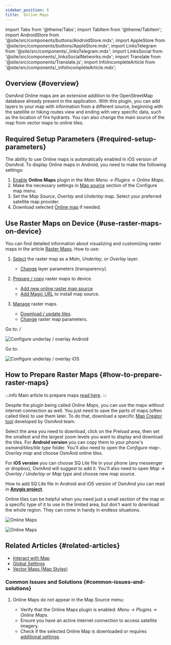 ```yaml
---
sidebar_position: 8
title:  Online Maps
---
```


import Tabs from '@theme/Tabs';
import TabItem from '@theme/TabItem';
import AndroidStore from '@site/src/components/buttons/AndroidStore.mdx';
import AppleStore from '@site/src/components/buttons/AppleStore.mdx';
import LinksTelegram from '@site/src/components/_linksTelegram.mdx';
import LinksSocial from '@site/src/components/_linksSocialNetworks.mdx';
import Translate from '@site/src/components/Translate.js';
import InfoIncompleteArticle from '@site/src/components/_infoIncompleteArticle.mdx';


## Overview {#overview}

OsmAnd Online maps are an extensive addition to the OpenStreetMap database already present in the application. With this plugin, you can add layers to your map with information from a different source, beginning with the satellite or hiking routes view and ending with very specific data, such as the location of fire hydrants. You can also change the main source of the map from vector maps to online tiles.


## Required Setup Parameters {#required-setup-parameters}

The ability to use Online maps is automatically enabled in iOS version of OsmAnd. To display Online maps in Android, you need to make the following settings:

1. [Enable](../plugins/index.md#enable--disable) **Online Maps** plugin in the *Main Menu → Plugins → Online Maps*.
2. Make the necessary settings in [Map source](../map/raster-maps.md#select-raster-maps) section of the Configure map menu.
3. Set the *Map Source*, *Overlay* and *Underlay* map. Select your preferred satellite map provider.
4. Download selected [Online map](#how-to-prepare-raster-maps) if needed.


## Use Raster Maps on Device {#use-raster-maps-on-device}

You can find detailed information about visualizing and customizing raster maps in the article [Raster Maps](../map/raster-maps.md). How to use:

1. [Select](../map/raster-maps.md#select-raster-maps) the raster map as a *Main*, *Underlay*, or *Overlay* layer.
    - [Change](../map/raster-maps.md#how-to-use-raster-maps) layer parameters (transparency).

2. [Prepare / copy](../map/raster-maps.md#preparecopy-raster-maps-to-device) raster maps to device.
    - [Add new online raster map source](../map/raster-maps.md#add-new-online-raster-map-source)
    - [Add Magic URL](../map/raster-maps.md#magic-url-to-install-map-source) to install map source.

3. [Manage](../map/raster-maps.md#manage-raster-maps) raster maps.
    - [Download / update tiles](../map/raster-maps.md#download--update-tiles).
    - [Change](../map/raster-maps.md#change-raster-map-parameters) raster map parameters.


<Tabs groupId="operating-systems" queryString="current-os">

<TabItem value="android" label="Android">  

Go to: *<Translate android="true" ids="shared_string_menu,configure_map,layer_overlay"/> / <Translate android="true" ids="layer_underlay"/>*

![Configure underlay / overlay Android](@site/static/img/plugins/online-maps/config-underlay-overlay-android.png)

</TabItem>

<TabItem value="ios" label="iOS">  

Go to: *<Translate ios="true" ids="shared_string_menu,configure_map,map_settings_overunder"/>*

![Configure underlay / overlay iOS](@site/static/img/plugins/online-maps/config-underlay-overlay-ios.png)

</TabItem>

</Tabs>


## How to Prepare Raster Maps {#how-to-prepare-raster-maps}

:::info
Main article to prepare maps [read here](https://docs.osmand.net/docs/technical/map-creation/create-offline-maps-yourself#raster-maps-advanced).
:::

Despite the plugin being called *Online Maps*, you can use the maps without internet connection as well. You just need to save the parts of maps (often called tiles) to use them later. To do that, download a specific [Map Creator tool](http://download.osmand.net/latest-night-build/OsmAndMapCreator-main.zip) developed by OsmAnd team.

Select the area you need to download, click on the Preload area, then set the smallest and the largest zoom levels you want to display and download the tiles.
For <b>Android version</b> you can copy them to your phone's <i>osmand/tiles/*tile type*</i> folder. You'll also need to open the <i>Configure map-. Overlay map</i> and choose OsmAnd online tiles.

For <b>iOS version</b> you can choose SQ Lite file in your phone (any messenger or dropbox), OsmAnd will suggest to add it. You'll also need to open <i>Map → Overlay / Underlay or Map type</i> and choose new map source.

How to add SQ Lite file in Android and iOS version of OsmAnd you can read in <a href="https://anygis.ru/Web/Html/Osmand_en"><b>Anygis project</b></a>.


Online tiles can be helpful when you need just a small section of the map or a specific type of it to use in the limited area, but don't want to download the whole region. They can come in handy in endless situations.

![Online Maps](@site/static/img/plugins/online-maps/map_creator.jpg)

![Online Maps](@site/static/img/plugins/online-maps/map_creator_menu.jpg)


## Related Articles {#related-articles}

- [Interact with Map](../../user/map/interact-with-map.md)
- [Global Settings](../../user/personal/global-settings.md)
- [Vector Maps (Map Styles)](../../user/map/vector-maps.md)

### Common Issues and Solutions {#common-issues-and-solutions}

1. Online Maps do not appear in the Map Source menu:  
  
    - Verify that the Online Maps plugin is enabled: *Menu → Plugins → Online Maps*.  
    - Ensure you have an active internet connection to access satellite imagery.  
    - Check if the selected Online Map is downloaded or requires [additional settings](../map/raster-maps.md#select-raster-maps).



